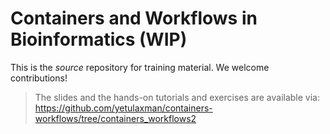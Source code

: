 # Containers and Workflows in Bioinformatics (WIP)

This is the _source_ repository for training material. We welcome contributions!
> The slides and the hands-on tutorials and exercises are available via: https://github.com/yetulaxman/containers-workflows/tree/containers_workflows2
